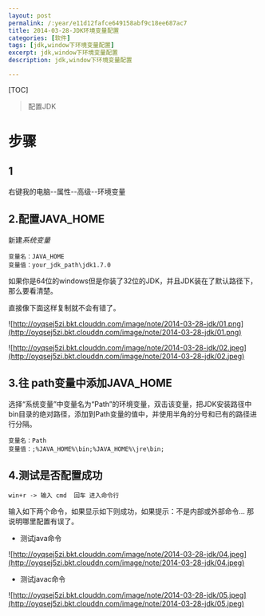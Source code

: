 ```yaml
---
layout: post
permalink: /:year/e11d12fafce649158abf9c18ee687ac7
title: 2014-03-28-JDK环境变量配置
categories: [软件]
tags: [jdk,window下环境变量配置]
excerpt: jdk,window下环境变量配置
description: jdk,window下环境变量配置

---
```



[TOC] 

> 配置JDK
# 步骤 #

## 1 ##
右键我的电脑--属性--高级--环境变量

## 2.配置JAVA_HOME ##

新建*系统变量*
```
变量名：JAVA_HOME      
变量值：your_jdk_path\jdk1.7.0  
```

如果你是64位的windows但是你装了32位的JDK，并且JDK装在了默认路径下，那么要看清楚。

直接像下面这样复制就不会有错了。


![http://oyqsej5zi.bkt.clouddn.com/image/note/2014-03-28-jdk/01.png](http://oyqsej5zi.bkt.clouddn.com/image/note/2014-03-28-jdk/01.png)

![http://oyqsej5zi.bkt.clouddn.com/image/note/2014-03-28-jdk/02.jpeg](http://oyqsej5zi.bkt.clouddn.com/image/note/2014-03-28-jdk/02.jpeg)

## 3.往 path变量中添加JAVA_HOME ##

选择“系统变量”中变量名为“Path”的环境变量，双击该变量，把JDK安装路径中bin目录的绝对路径，添加到Path变量的值中，并使用半角的分号和已有的路径进行分隔。

```
变量名：Path
变量值：;%JAVA_HOME%\bin;%JAVA_HOME%\jre\bin;
```

## 4.测试是否配置成功 ##

`win+r -> 输入 cmd  回车 进入命令行`

输入如下两个命令，如果显示如下则成功，如果提示：不是内部或外部命令... 那说明哪里配置有误了。

* 测试java命令

![http://oyqsej5zi.bkt.clouddn.com/image/note/2014-03-28-jdk/04.jpeg](http://oyqsej5zi.bkt.clouddn.com/image/note/2014-03-28-jdk/04.jpeg)

* 测试javac命令

![http://oyqsej5zi.bkt.clouddn.com/image/note/2014-03-28-jdk/05.jpeg](http://oyqsej5zi.bkt.clouddn.com/image/note/2014-03-28-jdk/05.jpeg)

